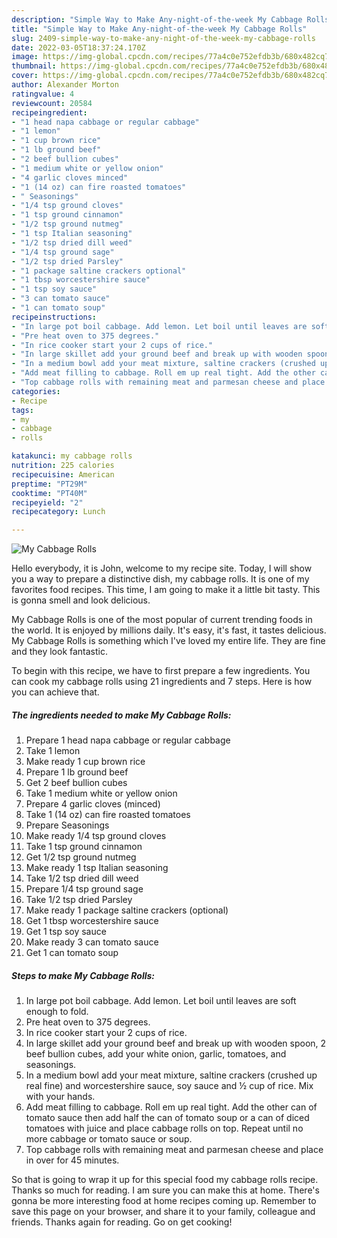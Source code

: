```yaml
---
description: "Simple Way to Make Any-night-of-the-week My Cabbage Rolls"
title: "Simple Way to Make Any-night-of-the-week My Cabbage Rolls"
slug: 2409-simple-way-to-make-any-night-of-the-week-my-cabbage-rolls
date: 2022-03-05T18:37:24.170Z
image: https://img-global.cpcdn.com/recipes/77a4c0e752efdb3b/680x482cq70/my-cabbage-rolls-recipe-main-photo.jpg
thumbnail: https://img-global.cpcdn.com/recipes/77a4c0e752efdb3b/680x482cq70/my-cabbage-rolls-recipe-main-photo.jpg
cover: https://img-global.cpcdn.com/recipes/77a4c0e752efdb3b/680x482cq70/my-cabbage-rolls-recipe-main-photo.jpg
author: Alexander Morton
ratingvalue: 4
reviewcount: 20584
recipeingredient:
- "1 head napa cabbage or regular cabbage"
- "1 lemon"
- "1 cup brown rice"
- "1 lb ground beef"
- "2 beef bullion cubes"
- "1 medium white or yellow onion"
- "4 garlic cloves minced"
- "1 (14 oz) can fire roasted tomatoes"
- " Seasonings"
- "1/4 tsp ground cloves"
- "1 tsp ground cinnamon"
- "1/2 tsp ground nutmeg"
- "1 tsp Italian seasoning"
- "1/2 tsp dried dill weed"
- "1/4 tsp ground sage"
- "1/2 tsp dried Parsley"
- "1 package saltine crackers optional"
- "1 tbsp worcestershire sauce"
- "1 tsp soy sauce"
- "3 can tomato sauce"
- "1 can tomato soup"
recipeinstructions:
- "In large pot boil cabbage. Add lemon. Let boil until leaves are soft enough to fold."
- "Pre heat oven to 375 degrees."
- "In rice cooker start your 2 cups of rice."
- "In large skillet add your ground beef and break up with wooden spoon, 2 beef bullion cubes, add your white onion, garlic, tomatoes, and seasonings."
- "In a medium bowl add your meat mixture, saltine crackers (crushed up real fine) and worcestershire sauce, soy sauce and ½ cup of rice. Mix with your hands."
- "Add meat filling to cabbage. Roll em up real tight. Add the other can of tomato sauce then add half the can of tomato soup or a can of diced tomatoes with juice and place cabbage rolls on top. Repeat until no more cabbage or tomato sauce or soup."
- "Top cabbage rolls with remaining meat and parmesan cheese and place in over for 45 minutes."
categories:
- Recipe
tags:
- my
- cabbage
- rolls

katakunci: my cabbage rolls 
nutrition: 225 calories
recipecuisine: American
preptime: "PT29M"
cooktime: "PT40M"
recipeyield: "2"
recipecategory: Lunch

---
```



![My Cabbage Rolls](https://img-global.cpcdn.com/recipes/77a4c0e752efdb3b/680x482cq70/my-cabbage-rolls-recipe-main-photo.jpg)

Hello everybody, it is John, welcome to my recipe site. Today, I will show you a way to prepare a distinctive dish, my cabbage rolls. It is one of my favorites food recipes. This time, I am going to make it a little bit tasty. This is gonna smell and look delicious.



My Cabbage Rolls is one of the most popular of current trending foods in the world. It is enjoyed by millions daily. It's easy, it's fast, it tastes delicious. My Cabbage Rolls is something which I've loved my entire life. They are fine and they look fantastic.


To begin with this recipe, we have to first prepare a few ingredients. You can cook my cabbage rolls using 21 ingredients and 7 steps. Here is how you can achieve that.

<!--inarticleads1-->

##### The ingredients needed to make My Cabbage Rolls:

1. Prepare 1 head napa cabbage or regular cabbage
1. Take 1 lemon
1. Make ready 1 cup brown rice
1. Prepare 1 lb ground beef
1. Get 2 beef bullion cubes
1. Take 1 medium white or yellow onion
1. Prepare 4 garlic cloves (minced)
1. Take 1 (14 oz) can fire roasted tomatoes
1. Prepare  Seasonings
1. Make ready 1/4 tsp ground cloves
1. Take 1 tsp ground cinnamon
1. Get 1/2 tsp ground nutmeg
1. Make ready 1 tsp Italian seasoning
1. Take 1/2 tsp dried dill weed
1. Prepare 1/4 tsp ground sage
1. Take 1/2 tsp dried Parsley
1. Make ready 1 package saltine crackers (optional)
1. Get 1 tbsp worcestershire sauce
1. Get 1 tsp soy sauce
1. Make ready 3 can tomato sauce
1. Get 1 can tomato soup




<!--inarticleads2-->

##### Steps to make My Cabbage Rolls:

1. In large pot boil cabbage. Add lemon. Let boil until leaves are soft enough to fold.
1. Pre heat oven to 375 degrees.
1. In rice cooker start your 2 cups of rice.
1. In large skillet add your ground beef and break up with wooden spoon, 2 beef bullion cubes, add your white onion, garlic, tomatoes, and seasonings.
1. In a medium bowl add your meat mixture, saltine crackers (crushed up real fine) and worcestershire sauce, soy sauce and ½ cup of rice. Mix with your hands.
1. Add meat filling to cabbage. Roll em up real tight. Add the other can of tomato sauce then add half the can of tomato soup or a can of diced tomatoes with juice and place cabbage rolls on top. Repeat until no more cabbage or tomato sauce or soup.
1. Top cabbage rolls with remaining meat and parmesan cheese and place in over for 45 minutes.




So that is going to wrap it up for this special food my cabbage rolls recipe. Thanks so much for reading. I am sure you can make this at home. There's gonna be more interesting food at home recipes coming up. Remember to save this page on your browser, and share it to your family, colleague and friends. Thanks again for reading. Go on get cooking!
